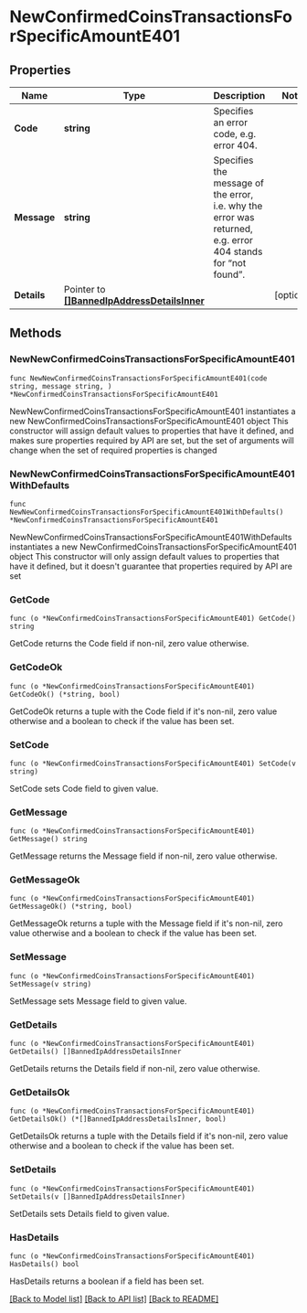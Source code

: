 # NewConfirmedCoinsTransactionsForSpecificAmountE401

## Properties

Name | Type | Description | Notes
------------ | ------------- | ------------- | -------------
**Code** | **string** | Specifies an error code, e.g. error 404. | 
**Message** | **string** | Specifies the message of the error, i.e. why the error was returned, e.g. error 404 stands for “not found”. | 
**Details** | Pointer to [**[]BannedIpAddressDetailsInner**](BannedIpAddressDetailsInner.md) |  | [optional] 

## Methods

### NewNewConfirmedCoinsTransactionsForSpecificAmountE401

`func NewNewConfirmedCoinsTransactionsForSpecificAmountE401(code string, message string, ) *NewConfirmedCoinsTransactionsForSpecificAmountE401`

NewNewConfirmedCoinsTransactionsForSpecificAmountE401 instantiates a new NewConfirmedCoinsTransactionsForSpecificAmountE401 object
This constructor will assign default values to properties that have it defined,
and makes sure properties required by API are set, but the set of arguments
will change when the set of required properties is changed

### NewNewConfirmedCoinsTransactionsForSpecificAmountE401WithDefaults

`func NewNewConfirmedCoinsTransactionsForSpecificAmountE401WithDefaults() *NewConfirmedCoinsTransactionsForSpecificAmountE401`

NewNewConfirmedCoinsTransactionsForSpecificAmountE401WithDefaults instantiates a new NewConfirmedCoinsTransactionsForSpecificAmountE401 object
This constructor will only assign default values to properties that have it defined,
but it doesn't guarantee that properties required by API are set

### GetCode

`func (o *NewConfirmedCoinsTransactionsForSpecificAmountE401) GetCode() string`

GetCode returns the Code field if non-nil, zero value otherwise.

### GetCodeOk

`func (o *NewConfirmedCoinsTransactionsForSpecificAmountE401) GetCodeOk() (*string, bool)`

GetCodeOk returns a tuple with the Code field if it's non-nil, zero value otherwise
and a boolean to check if the value has been set.

### SetCode

`func (o *NewConfirmedCoinsTransactionsForSpecificAmountE401) SetCode(v string)`

SetCode sets Code field to given value.


### GetMessage

`func (o *NewConfirmedCoinsTransactionsForSpecificAmountE401) GetMessage() string`

GetMessage returns the Message field if non-nil, zero value otherwise.

### GetMessageOk

`func (o *NewConfirmedCoinsTransactionsForSpecificAmountE401) GetMessageOk() (*string, bool)`

GetMessageOk returns a tuple with the Message field if it's non-nil, zero value otherwise
and a boolean to check if the value has been set.

### SetMessage

`func (o *NewConfirmedCoinsTransactionsForSpecificAmountE401) SetMessage(v string)`

SetMessage sets Message field to given value.


### GetDetails

`func (o *NewConfirmedCoinsTransactionsForSpecificAmountE401) GetDetails() []BannedIpAddressDetailsInner`

GetDetails returns the Details field if non-nil, zero value otherwise.

### GetDetailsOk

`func (o *NewConfirmedCoinsTransactionsForSpecificAmountE401) GetDetailsOk() (*[]BannedIpAddressDetailsInner, bool)`

GetDetailsOk returns a tuple with the Details field if it's non-nil, zero value otherwise
and a boolean to check if the value has been set.

### SetDetails

`func (o *NewConfirmedCoinsTransactionsForSpecificAmountE401) SetDetails(v []BannedIpAddressDetailsInner)`

SetDetails sets Details field to given value.

### HasDetails

`func (o *NewConfirmedCoinsTransactionsForSpecificAmountE401) HasDetails() bool`

HasDetails returns a boolean if a field has been set.


[[Back to Model list]](../README.md#documentation-for-models) [[Back to API list]](../README.md#documentation-for-api-endpoints) [[Back to README]](../README.md)


